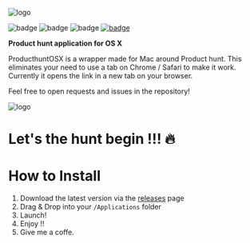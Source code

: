 ![logo](https://raw.githubusercontent.com/remirobert/ProducthuntOSX/master/Documentation/logo.png)

![badge](https://img.shields.io/badge/plateform-OSX-ff69b4.svg) ![badge](https://img.shields.io/github/downloads/ProducthuntOSX/ProducthuntOSX/latest/total.svg) ![badge](https://img.shields.io/badge/price-Free-blue.svg) [![badge](https://img.shields.io/badge/-Download-orange.svg)](https://github.com/remirobert/ProducthuntOSX/releases)

**Product hunt application for OS X**

ProducthuntOSX is a wrapper made for Mac around Product hunt.
This eliminates your need to use a tab on Chrome / Safari to make it work.
Currently it opens the link in a new tab on your browser.

Feel free to open requests and issues in the repository!

![logo](https://raw.githubusercontent.com/remirobert/ProducthuntOSX/master/Documentation/screenshot.png)

Let's the hunt begin !!! 🔥
===========================

How to Install
==============

1. Download the latest version via the [releases](https://github.com/remirobert/ProducthuntOSX/releases) page
1. Drag & Drop into your `/Applications` folder
1. Launch!
1. Enjoy !!
1. Give me a coffe.
